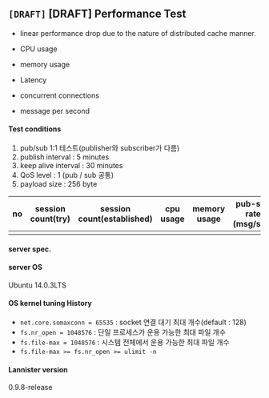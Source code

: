 <!--
  Copyright 2016 The Lannister Project

  Licensed under the Apache License, Version 2.0 (the "License");
  you may not use this file except in compliance with the License.
  You may obtain a copy of the License at

      http://www.apache.org/licenses/LICENSE-2.0

  Unless required by applicable law or agreed to in writing, software
  distributed under the License is distributed on an "AS IS" BASIS,
  WITHOUT WARRANTIES OR CONDITIONS OF ANY KIND, either express or implied.
  See the License for the specific language governing permissions and
  limitations under the License.
-->
## `[DRAFT]` [DRAFT] Performance Test

* linear performance drop due to the nature of distributed cache manner.

* CPU usage
* memory usage
* Latency
* concurrent connections
* message per second

#### Test conditions

1. pub/sub 1:1 테스트(publisher와 subscriber가 다름)
2. publish interval : 5 minutes
3. keep alive interval : 30 minutes
4. QoS level : 1 (pub / sub 공통)
5. payload size : 256 byte

|no|session count(try)|session count(established)|cpu usage|memory usage|pub-sub rate (msg/sec)|
|---|---|---|---|---|---|
||||||||

#### server spec.
<!-- r3.2xlarge : 8 core / 64G -->

#### server OS
Ubuntu 14.0.3LTS

#### OS kernel tuning History
* `net.core.somaxconn = 65535` : socket 연결 대기 최대 개수(default : 128)
* `fs.nr_open = 1048576` : 단일 프로세스가 운용 가능한 최대 파일 개수
* `fs.file-max = 1048576` : 시스템 전체에서 운용 가능한 최대 파일 개수
* `fs.file-max >= fs.nr_open >= ulimit -n`

#### Lannister version
0.9.8-release
